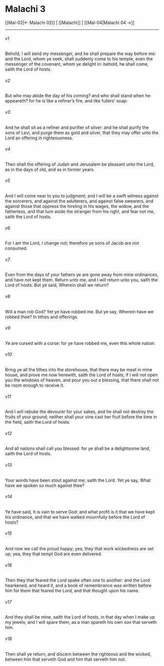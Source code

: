 # Malachi 3

[[Mal-02|← Malachi 02]] | [[Malachi]] | [[Mal-04|Malachi 04 →]]
***

###### v1
Behold, I will send my messenger, and he shall prepare the way before me: and the Lord, whom ye seek, shall suddenly come to his temple, even the messenger of the covenant, whom ye delight in: behold, he shall come, saith the Lord of hosts.
###### v2
But who may abide the day of his coming? and who shall stand when he appeareth? for he is like a refiner’s fire, and like fullers’ soap:
###### v3
And he shall sit as a refiner and purifier of silver: and he shall purify the sons of Levi, and purge them as gold and silver, that they may offer unto the Lord an offering in righteousness.
###### v4
Then shall the offering of Judah and Jerusalem be pleasant unto the Lord, as in the days of old, and as in former years.
###### v5
And I will come near to you to judgment; and I will be a swift witness against the sorcerers, and against the adulterers, and against false swearers, and against those that oppress the hireling in his wages, the widow, and the fatherless, and that turn aside the stranger from his right, and fear not me, saith the Lord of hosts.
###### v6
For I am the Lord, I change not; therefore ye sons of Jacob are not consumed.
###### v7
Even from the days of your fathers ye are gone away from mine ordinances, and have not kept them. Return unto me, and I will return unto you, saith the Lord of hosts. But ye said, Wherein shall we return?
###### v8
Will a man rob God? Yet ye have robbed me. But ye say, Wherein have we robbed thee? In tithes and offerings.
###### v9
Ye are cursed with a curse: for ye have robbed me, even this whole nation.
###### v10
Bring ye all the tithes into the storehouse, that there may be meat in mine house, and prove me now herewith, saith the Lord of hosts, if I will not open you the windows of heaven, and pour you out a blessing, that there shall not be room enough to receive it.
###### v11
And I will rebuke the devourer for your sakes, and he shall not destroy the fruits of your ground; neither shall your vine cast her fruit before the time in the field, saith the Lord of hosts.
###### v12
And all nations shall call you blessed: for ye shall be a delightsome land, saith the Lord of hosts.
###### v13
Your words have been stout against me, saith the Lord. Yet ye say, What have we spoken so much against thee?
###### v14
Ye have said, It is vain to serve God: and what profit is it that we have kept his ordinance, and that we have walked mournfully before the Lord of hosts?
###### v15
And now we call the proud happy; yea, they that work wickedness are set up; yea, they that tempt God are even delivered.
###### v16
Then they that feared the Lord spake often one to another: and the Lord hearkened, and heard it, and a book of remembrance was written before him for them that feared the Lord, and that thought upon his name.
###### v17
And they shall be mine, saith the Lord of hosts, in that day when I make up my jewels; and I will spare them, as a man spareth his own son that serveth him.
###### v18
Then shall ye return, and discern between the righteous and the wicked, between him that serveth God and him that serveth him not. 
